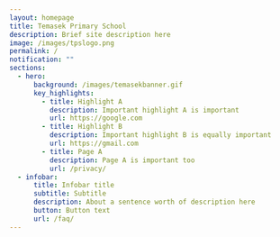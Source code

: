 ```yaml
---
layout: homepage
title: Temasek Primary School
description: Brief site description here
image: /images/tpslogo.png
permalink: /
notification: ""
sections:
  - hero:
      background: /images/temasekbanner.gif
      key_highlights:
        - title: Highlight A
          description: Important highlight A is important
          url: https://google.com
        - title: Highlight B
          description: Important highlight B is equally important
          url: https://gmail.com
        - title: Page A
          description: Page A is important too
          url: /privacy/
  - infobar:
      title: Infobar title
      subtitle: Subtitle
      description: About a sentence worth of description here
      button: Button text
      url: /faq/
---
```


